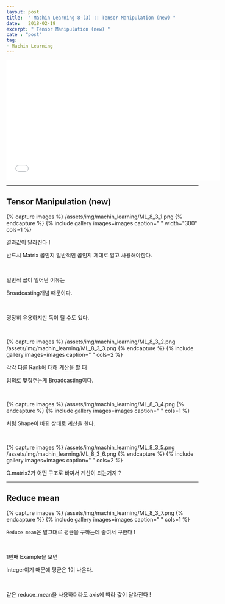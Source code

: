 ```yaml
---
layout: post
title:  " Machin Learning 8-(3) :: Tensor Manipulation (new) "
date:   2018-02-19
excerpt: " Tensor Manipulation (new) "
cate : "post"
tag:
- Machin Learning
---
```


<iframe width="560" height="315" src="//www.youtube.com/watch?v=ZYX0FaqUeN4" frameborder="0"> </iframe>

---


## Tensor Manipulation (new)


{% capture images %}
/assets/img/machin_learning/ML_8_3_1.png
{% endcapture %}
{% include gallery images=images caption=" " width="300" cols=1 %}

결과값이 달라진다 ! 

반드시 Matrix 곱인지 일반적인 곱인지 제대로 알고 사용해야한다.

<br>

일반적 곱이 일어난 이유는

Broadcasting개념 때문이다.

<br>

굉장히 유용하지만 독이 될 수도 있다.

<br>


{% capture images %}
/assets/img/machin_learning/ML_8_3_2.png
/assets/img/machin_learning/ML_8_3_3.png
{% endcapture %}
{% include gallery images=images caption=" "  cols=2 %}

각각 다른 Rank에 대해 계산을 할 때 

임의로 맞춰주는게 Broadcasting이다.

<br>


{% capture images %}
/assets/img/machin_learning/ML_8_3_4.png
{% endcapture %}
{% include gallery images=images caption=" "  cols=1 %}

처럼 Shape이 바뀐 상태로 계산을 한다.

<br>

{% capture images %}
/assets/img/machin_learning/ML_8_3_5.png
/assets/img/machin_learning/ML_8_3_6.png
{% endcapture %}
{% include gallery images=images caption=" "  cols=2 %}

Q.matrix2가 어떤 구조로 바껴서 계산이 되는거지 ?

---

## Reduce mean

{% capture images %}
/assets/img/machin_learning/ML_8_3_7.png
{% endcapture %}
{% include gallery images=images caption=" "  cols=1 %}

`Reduce mean`은 말그대로 평균을 구하는데 줄여서 구한다 !
  
  <br>

1번째 Example을 보면 

Integer이기 때문에 평균은 1이 나온다.

<br>

같은 reduce_mean을 사용하더라도 axis에 따라 값이 달라진다 !



